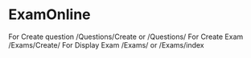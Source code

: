 # ExamOnline
For Create question /Questions/Create or /Questions/ For Create Exam /Exams/Create/ For Display Exam /Exams/ or /Exams/index
